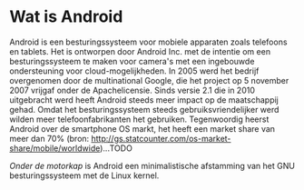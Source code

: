 # Wat is Android

Android is een besturingssysteem voor mobiele apparaten zoals telefoons en tablets.
Het is ontworpen door Android Inc. met de intentie om een besturingssysteem te maken voor camera's met een ingebouwde ondersteuning voor cloud-mogelijkheden.
In 2005 werd het bedrijf overgenomen door de multinational Google, die het project op 5 november 2007 vrijgaf onder de Apachelicensie.
Sinds versie 2.1 die in 2010 uitgebracht werd heeft Android steeds meer impact op de maatschappij gehad. Omdat het besturingssysteem steeds gebruiksvriendelijker werd wilden meer telefoonfabrikanten het gebruiken. Tegenwoordig heerst Android over de smartphone OS markt, het heeft een market share van meer dan 70% (bron: http://gs.statcounter.com/os-market-share/mobile/worldwide)...TODO

_Onder de motorkap_ is Android een minimalistische afstamming van het GNU besturingssysteem met de Linux kernel.
